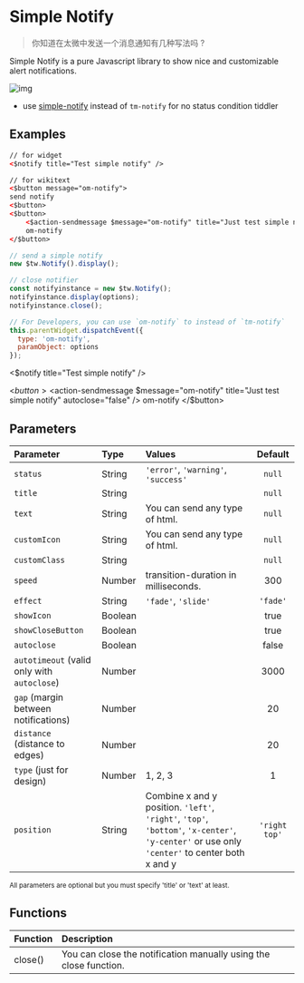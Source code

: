 # Simple Notify

> 你知道在太微中发送一个消息通知有几种写法吗 ?

Simple Notify is a pure Javascript library to show nice and customizable alert notifications.

![img](https://github.com/oeyoews/simple-notify/raw/master/demo/assets/types.png)

- use [simple-notify](https://github.com/simple-notify/simple-notify) instead of `tm-notify` for no status condition tiddler

## Examples

```html
// for widget
<$notify title="Test simple notify" />

// for wikitext
<$button message="om-notify">
send notify
<$button>
<$button>
	<$action-sendmessage $message="om-notify" title="Just test simple notify" autoclose="false" />
	om-notify
</$button>
```

```js
// send a simple notify
new $tw.Notify().display();

// close notifier
const notifyinstance = new $tw.Notify();
notifyinstance.display(options);
notifyinstance.close();

// For Developers, you can use `om-notify` to instead of `tm-notify`
this.parentWidget.dispatchEvent({
  type: 'om-notify',
  paramObject: options
});
```

<$notify title="Test simple notify" />

<$button>
	<$action-sendmessage $message="om-notify" title="Just test simple notify" autoclose="false" />
	om-notify
</$button>

## Parameters

<div class="prose prose-indigo max-w-none">

| Parameter                                   | Type    | Values                                                                                                                                       |    Default    |
| :------------------------------------------ | :------ | :------------------------------------------------------------------------------------------------------------------------------------------- | :-----------: |
| `status`                                    | String  | `'error'`, `'warning'`, `'success'`                                                                                                          |    `null`     |
| `title`                                     | String  |                                                                                                                                              |    `null`     |
| `text`                                      | String  | You can send any type of html.                                                                                                               |    `null`     |
| `customIcon`                                | String  | You can send any type of html.                                                                                                               |    `null`     |
| `customClass`                               | String  |                                                                                                                                              |    `null`     |
| `speed`                                     | Number  | transition-duration in milliseconds.                                                                                                         |      300      |
| `effect`                                    | String  | `'fade'`, `'slide'`                                                                                                                          |   `'fade'`    |
| `showIcon`                                  | Boolean |                                                                                                                                              |     true      |
| `showCloseButton`                           | Boolean |                                                                                                                                              |     true      |
| `autoclose`                                 | Boolean |                                                                                                                                              |     false     |
| `autotimeout` (valid only with `autoclose`) | Number  |                                                                                                                                              |     3000      |
| `gap` (margin between notifications)        | Number  |                                                                                                                                              |      20       |
| `distance` (distance to edges)              | Number  |                                                                                                                                              |      20       |
| `type` (just for design)                    | Number  | 1, 2, 3                                                                                                                                      |       1       |
| `position`                                  | String  | Combine x and y position. `'left'`, `'right'`, `'top'`, `'bottom'`, `'x-center'`, `'y-center'` or use only `'center'` to center both x and y | `'right top'` |

<sub>All parameters are optional but you must specify 'title' or 'text' at least.</sub>

## Functions

| Function | Description                                                       |
| :------- | :---------------------------------------------------------------- |
| close()  | You can close the notification manually using the close function. |

</div>
